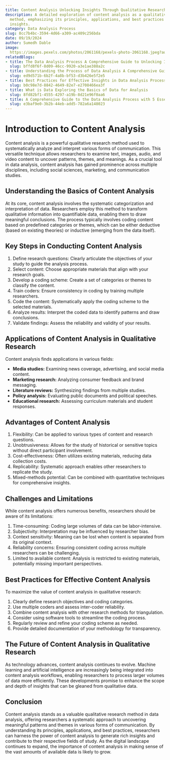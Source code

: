 ```yaml
---
title: Content Analysis Unlocking Insights Through Qualitative Research
description: A detailed exploration of content analysis as a qualitative research
  method, emphasizing its principles, applications, and best practices for generating
  insights.
category: Data Analysis Process
slug: 8cc7b4bc-3594-4d66-a309-ac409c256bda
date: 09/19/2024
author: Sumedh Dable
image: 
  https://images.pexels.com/photos/2061168/pexels-photo-2061168.jpeg?auto=compress&cs=tinysrgb&w=600
relatedBlogs:
- title: The Data Analysis Process A Comprehensive Guide to Unlocking Insights
  slug: bffd8f6f-8d09-46cc-9920-a3e1ae388a2c
- title: Understanding the Process of Data Analysis A Comprehensive Guide
  slug: ed9d571b-6b2f-4a8b-bf53-d3b426e5f2e5
- title: Best Practices for Effective Insights in Data Analysis Process
  slug: b0c98e7d-8842-4649-82e7-e2708466ea3f
- title: What is Data Exploring the Basics of Data for Analysis
  slug: 8fd82bf1-4555-4297-a19b-8d21e96f0aa6
- title: A Comprehensive Guide to the Data Analysis Process with 5 Essential Steps
  slug: e3baf9e0-3b2b-44eb-add5-782a6a148023
---
```


# Introduction to Content Analysis

Content analysis is a powerful qualitative research method used to systematically analyze and interpret various forms of communication. This versatile technique allows researchers to examine text, images, audio, and video content to uncover patterns, themes, and meanings. As a crucial tool in data analysis, content analysis has gained prominence across multiple disciplines, including social sciences, marketing, and communication studies.

## Understanding the Basics of Content Analysis

At its core, content analysis involves the systematic categorization and interpretation of data. Researchers employ this method to transform qualitative information into quantifiable data, enabling them to draw meaningful conclusions. The process typically involves coding content based on predefined categories or themes, which can be either deductive (based on existing theories) or inductive (emerging from the data itself).

## Key Steps in Conducting Content Analysis

1. Define research questions: Clearly articulate the objectives of your study to guide the analysis process.
2. Select content: Choose appropriate materials that align with your research goals.
3. Develop a coding scheme: Create a set of categories or themes to classify the content.
4. Train coders: Ensure consistency in coding by training multiple researchers.
5. Code the content: Systematically apply the coding scheme to the selected materials.
6. Analyze results: Interpret the coded data to identify patterns and draw conclusions.
7. Validate findings: Assess the reliability and validity of your results.

## Applications of Content Analysis in Qualitative Research

Content analysis finds applications in various fields:

- **Media studies:** Examining news coverage, advertising, and social media content.
- **Marketing research:** Analyzing consumer feedback and brand messaging.
- **Literature reviews:** Synthesizing findings from multiple studies.
- **Policy analysis:** Evaluating public documents and political speeches.
- **Educational research:** Assessing curriculum materials and student responses.

## Advantages of Content Analysis

1. Flexibility: Can be applied to various types of content and research questions.
2. Unobtrusiveness: Allows for the study of historical or sensitive topics without direct participant involvement.
3. Cost-effectiveness: Often utilizes existing materials, reducing data collection costs.
4. Replicability: Systematic approach enables other researchers to replicate the study.
5. Mixed-methods potential: Can be combined with quantitative techniques for comprehensive insights.

## Challenges and Limitations

While content analysis offers numerous benefits, researchers should be aware of its limitations:

1. Time-consuming: Coding large volumes of data can be labor-intensive.
2. Subjectivity: Interpretation may be influenced by researcher bias.
3. Context sensitivity: Meaning can be lost when content is separated from its original context.
4. Reliability concerns: Ensuring consistent coding across multiple researchers can be challenging.
5. Limited to available content: Analysis is restricted to existing materials, potentially missing important perspectives.

## Best Practices for Effective Content Analysis

To maximize the value of content analysis in qualitative research:

1. Clearly define research objectives and coding categories.
2. Use multiple coders and assess inter-coder reliability.
3. Combine content analysis with other research methods for triangulation.
4. Consider using software tools to streamline the coding process.
5. Regularly review and refine your coding scheme as needed.
6. Provide detailed documentation of your methodology for transparency.

## The Future of Content Analysis in Qualitative Research

As technology advances, content analysis continues to evolve. Machine learning and artificial intelligence are increasingly being integrated into content analysis workflows, enabling researchers to process larger volumes of data more efficiently. These developments promise to enhance the scope and depth of insights that can be gleaned from qualitative data.

## Conclusion

Content analysis stands as a valuable qualitative research method in data analysis, offering researchers a systematic approach to uncovering meaningful patterns and themes in various forms of communication. By understanding its principles, applications, and best practices, researchers can harness the power of content analysis to generate rich insights and contribute to their respective fields of study. As the digital landscape continues to expand, the importance of content analysis in making sense of the vast amounts of available data is likely to grow.